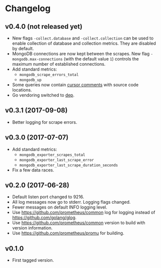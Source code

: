 # Changelog

## v0.4.0 (not released yet)

* New flags `-collect.database` and `-collect.collection` can be used to enable collection of database and collection
  metrics. They are disabled by default.
* MongoDB connections are now kept between the scrapes. New flag `-mongodb.max-connections` (with the default value `1`)
  controls the maximum number of established connections.
* Add standard metrics:
  * `mongodb_scrape_errors_total`
  * `mongodb_up`
* Some queries now contain [cursor comments](https://www.percona.com/blog/2017/06/21/tracing-mongodb-queries-to-code-with-cursor-comments/)
  with source code locations.
* Go vendoring switched to [dep](https://github.com/golang/dep).

## v0.3.1 (2017-09-08)

* Better logging for scrape errors.

## v0.3.0 (2017-07-07)

* Add standard metrics:
  * `mongodb_exporter_scrapes_total`
  * `mongodb_exporter_last_scrape_error`
  * `mongodb_exporter_last_scrape_duration_seconds`
* Fix a few data races.

## v0.2.0 (2017-06-28)

* Default listen port changed to 9216.
* All log messages now go to stderr. Logging flags changed.
* Fewer messages on default INFO logging level.
* Use https://github.com/prometheus/common log for logging instead of https://github.com/golang/glog.
* Use https://github.com/prometheus/common version to build with version information.
* Use https://github.com/prometheus/promu for building.

## v0.1.0

* First tagged version.
